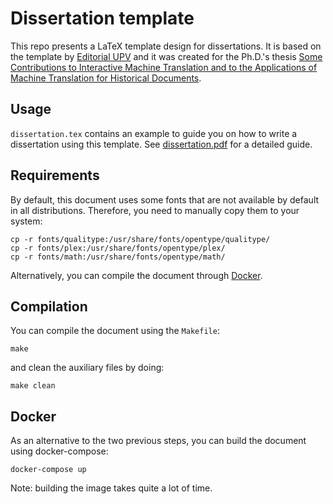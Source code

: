 # Dissertation template
This repo presents a LaTeX template design for dissertations. It is based on the template by [Editorial UPV](https://editorialupv.webs.upv.es/) and it was created for the Ph.D.'s thesis [Some Contributions to Interactive Machine Translation and to the Applications of Machine Translation for Historical Documents](https://mdomingo.me/documents/PhDdissertation.pdf).

## Usage
`dissertation.tex` contains an example to guide you on how to write a dissertation using this template. See [dissertation.pdf](dissertation.pdf) for a detailed guide.

## Requirements
By default, this document uses some fonts that are not available by default in all distributions. Therefore, you need to manually copy them to your system:

```
cp -r fonts/qualitype:/usr/share/fonts/opentype/qualitype/
cp -r fonts/plex:/usr/share/fonts/opentype/plex/
cp -r fonts/math:/usr/share/fonts/opentype/math/
```

Alternatively, you can compile the document through [Docker](#docker).

## Compilation
You can compile the document using the `Makefile`:

```
make
```

and clean the auxiliary files by doing:

```
make clean
```

## Docker
As an alternative to the two previous steps, you can build the document using docker-compose:

```
docker-compose up
```

Note: building the image takes quite a lot of time.
